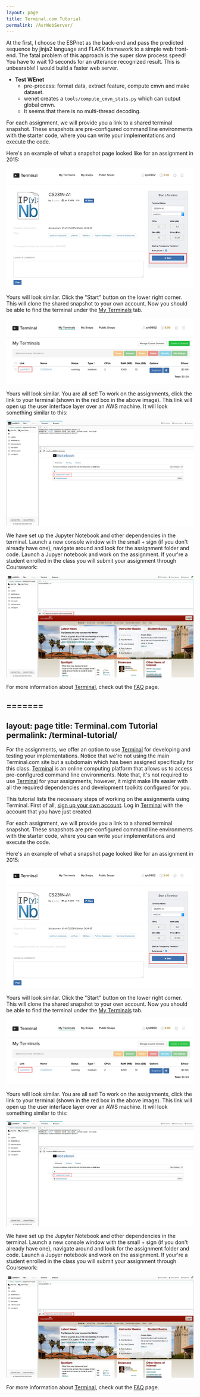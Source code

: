 ```yaml
---
layout: page
title: Terminal.com Tutorial
permalink: /AsrWebServer/
---
```


At the first, I choose the ESPnet as the back-end and pass the predicted sequence by jinja2 language and FLASK framework to a simple web front-end. The fatal problem of this approach is the super slow process speed! You have to wait 10 seconds for an utterance recognized result. This is unbearable! I would build a faster web server.
- **Test WEnet**
  * pre-process: format data, extract feature, compute cmvn and make dataset.
  * wenet creates a `tools/compute_cmvn_stats.py` which can output global cmvn. 
  * It seems that there is no multi-thread decoding.
 

For each assignment, we will provide you a link to a shared terminal snapshot. These snapshots are pre-configured command line environments with the starter code, where you can write your implementations and execute the code.

Here's an example of what a snapshot page looked like for an assignment in 2015:

<div class='fig figcenter fighighlight'>
  <img src='/assets/terminal-shared.jpg'>
</div>

Yours will look similar. Click the "Start" button on the lower right corner. This will clone the shared snapshot to your own account. Now you should be able to find the terminal under the [My Terminals](https://www.stanfordterminalcloud.com/terminals) tab.

<div class='fig figcenter fighighlight'>
  <img src='/assets/terminal-my.jpg'>
</div>

Yours will look similar. You are all set! To work on the assignments, click the link to your terminal (shown in the red box in the above image). This link will open up the user interface layer over an AWS machine. It will look something similar to this:

<div class='fig figcenter fighighlight'>
  <img src='/assets/terminal-development.jpg'>
</div>

We have set up the Jupyter Notebook and other dependencies in the terminal. Launch a new console window with the small + sign (if you don't already have one), navigate around and look for the assignment folder and code. Launch a Jupyer notebook and work on the assignment. If your're a student enrolled in the class you will submit your assignment through Coursework:

<div class='fig figcenter fighighlight'>
  <img src='/assets/terminal-coursework.jpg'>
</div>

For more information about [Terminal](https://www.stanfordterminalcloud.com), check out the [FAQ](https://www.stanfordterminalcloud.com/faq) page.

=======
---
layout: page
title: Terminal.com Tutorial
permalink: /terminal-tutorial/
---
For the assignments, we offer an option to use [Terminal](https://www.stanfordterminalcloud.com) for developing and testing your implementations. Notice that we're not using the main Terminal.com site but a subdomain which has been assigned specifically for this class. [Terminal](https://www.stanfordterminalcloud.com) is an online computing platform that allows us to access pre-configured command line environments. Note that, it's not required to use [Terminal](https://www.stanfordterminalcloud.com) for your assignments; however, it might make life easier with all the required dependencies and development toolkits configured for you.

This tutorial lists the necessary steps of working on the assignments using Terminal. First of all, [sign up your own account](https://www.stanfordterminalcloud.com/signup). Log in [Terminal](https://www.stanfordterminalcloud.com) with the account that you have just created.

For each assignment, we will provide you a link to a shared terminal snapshot. These snapshots are pre-configured command line environments with the starter code, where you can write your implementations and execute the code.

Here's an example of what a snapshot page looked like for an assignment in 2015:

<div class='fig figcenter fighighlight'>
  <img src='/assets/terminal-shared.jpg'>
</div>

Yours will look similar. Click the "Start" button on the lower right corner. This will clone the shared snapshot to your own account. Now you should be able to find the terminal under the [My Terminals](https://www.stanfordterminalcloud.com/terminals) tab.

<div class='fig figcenter fighighlight'>
  <img src='/assets/terminal-my.jpg'>
</div>

Yours will look similar. You are all set! To work on the assignments, click the link to your terminal (shown in the red box in the above image). This link will open up the user interface layer over an AWS machine. It will look something similar to this:

<div class='fig figcenter fighighlight'>
  <img src='/assets/terminal-development.jpg'>
</div>

We have set up the Jupyter Notebook and other dependencies in the terminal. Launch a new console window with the small + sign (if you don't already have one), navigate around and look for the assignment folder and code. Launch a Jupyer notebook and work on the assignment. If your're a student enrolled in the class you will submit your assignment through Coursework:

<div class='fig figcenter fighighlight'>
  <img src='/assets/terminal-coursework.jpg'>
</div>

For more information about [Terminal](https://www.stanfordterminalcloud.com), check out the [FAQ](https://www.stanfordterminalcloud.com/faq) page.
